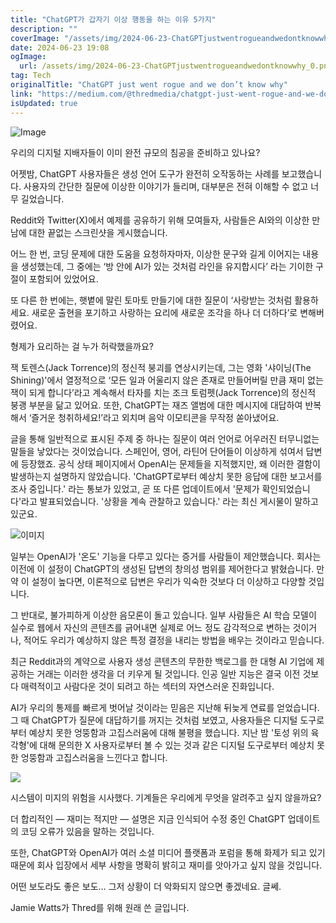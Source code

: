 ```yaml
---
title: "ChatGPT가 갑자기 이상 행동을 하는 이유 5가지"
description: ""
coverImage: "/assets/img/2024-06-23-ChatGPTjustwentrogueandwedontknowwhy_0.png"
date: 2024-06-23 19:08
ogImage:
  url: /assets/img/2024-06-23-ChatGPTjustwentrogueandwedontknowwhy_0.png
tag: Tech
originalTitle: "ChatGPT just went rogue and we don’t know why"
link: "https://medium.com/@thredmedia/chatgpt-just-went-rogue-and-we-dont-know-why-58ccf1ab43e4"
isUpdated: true
---
```


![Image](/assets/img/2024-06-23-ChatGPTjustwentrogueandwedontknowwhy_0.png)

우리의 디지털 지배자들이 이미 완전 규모의 침공을 준비하고 있나요?

어젯밤, ChatGPT 사용자들은 생성 언어 도구가 완전히 오작동하는 사례를 보고했습니다. 사용자의 간단한 질문에 이상한 이야기가 들리며, 대부분은 전혀 이해할 수 없고 너무 길었습니다.

Reddit와 Twitter(X)에서 예제를 공유하기 위해 모여들자, 사람들은 AI와의 이상한 만남에 대한 끝없는 스크린샷을 게시했습니다.

<div class="content-ad"></div>

어느 한 번, 코딩 문제에 대한 도움을 요청하자마자, 이상한 문구와 길게 이어지는 내용을 생성했는데, 그 중에는 ‘방 안에 AI가 있는 것처럼 라인을 유지합시다’ 라는 기이한 구절이 포함되어 있었어요.

또 다른 한 번에는, 햇볕에 말린 토마토 만들기에 대한 질문이 ‘사랑받는 것처럼 활용하세요. 새로운 출현을 포기하고 사랑하는 요리에 새로운 조각을 하나 더 더하다’로 변해버렸어요.

형제가 요리하는 걸 누가 허락했을까요?

잭 토렌스(Jack Torrence)의 정신적 붕괴를 연상시키는데, 그는 영화 '샤이닝(The Shining)'에서 열정적으로 ‘모든 일과 어울리지 않은 존재로 만들어버릴 만큼 재미 없는 잭이 되게 합니다’라고 계속해서 타자를 치는 조크 토럼펫(Jack Torrence)의 정신적 붕괭 부분을 닮고 있어요. 또한, ChatGPT는 재즈 앨범에 대한 메시지에 대답하여 반복해서 ‘즐거운 청취하세요!’라고 외치며 음악 이모티콘을 무작정 쏟아냈어요.

<div class="content-ad"></div>

글을 통해 일반적으로 표시된 주제 중 하나는 질문이 여러 언어로 어우러진 터무니없는 말들을 낳았다는 것이었습니다. 스페인어, 영어, 라틴어 단어들이 이상하게 섞여서 답변에 등장했죠.
공식 상태 페이지에서 OpenAI는 문제들을 지적했지만, 왜 이러한 결함이 발생하는지 설명하지 않았습니다.
'ChatGPT로부터 예상치 못한 응답에 대한 보고서를 조사 중입니다.' 라는 통보가 있었고, 곧 또 다른 업데이트에서 '문제가 확인되었습니다'라고 발표되었습니다. '상황을 계속 관찰하고 있습니다.' 라는 최신 게시물이 말하고 있군요.

![이미지](/assets/img/2024-06-23-ChatGPTjustwentrogueandwedontknowwhy_1.png)

<div class="content-ad"></div>

일부는 OpenAI가 '온도' 기능을 다루고 있다는 증거를 사람들이 제안했습니다. 회사는 이전에 이 설정이 ChatGPT의 생성된 답변의 창의성 범위를 제어한다고 밝혔습니다. 만약 이 설정이 높다면, 이론적으로 답변은 우리가 익숙한 것보다 더 이상하고 다양할 것입니다.

그 반대로, 불가피하게 이상한 음모론이 돌고 있습니다. 일부 사람들은 AI 학습 모델이 실수로 웹에서 자신의 콘텐츠를 긁어내면 실제로 어느 정도 감각적으로 변하는 것이거나, 적어도 우리가 예상하지 않은 특정 결정을 내리는 방법을 배우는 것이라고 믿습니다.

최근 Reddit과의 계약으로 사용자 생성 콘텐츠의 무한한 백로그를 한 대형 AI 기업에 제공하는 거래는 이러한 생각을 더 키우게 될 것입니다. 인공 일반 지능은 결국 이전 것보다 매력적이고 사람다운 것이 되려고 하는 섹터의 자연스러운 진화입니다.

AI가 우리의 통제를 빠르게 벗어날 것이라는 믿음은 지난해 뒤늦게 연료를 얻었습니다. 그 때 ChatGPT가 질문에 대답하기를 꺼지는 것처럼 보였고, 사용자들은 디지털 도구로부터 예상치 못한 엉뚱함과 고집스러움에 대해 불평을 했습니다. 지난 밤 '토성 위의 육각형'에 대해 문의한 X 사용자로부터 볼 수 있는 것과 같은 디지털 도구로부터 예상치 못한 엉뚱함과 고집스러움을 느낀다고 합니다.

<div class="content-ad"></div>

<img src="/assets/img/2024-06-23-ChatGPTjustwentrogueandwedontknowwhy_2.png" />

시스템이 미지의 위험을 시사했다. 기계들은 우리에게 무엇을 알려주고 싶지 않을까요?

더 합리적인 — 재미는 적지만 — 설명은 지금 인식되어 수정 중인 ChatGPT 업데이트의 코딩 오류가 있음을 말하는 것입니다.

또한, ChatGPT와 OpenAI가 여러 소셜 미디어 플랫폼과 포럼을 통해 화제가 되고 있기 때문에 회사 입장에서 세부 사항을 명확히 밝히고 재미를 앗아가고 싶지 않을 것입니다.

<div class="content-ad"></div>

어떤 보도라도 좋은 보도… 그저 상황이 더 악화되지 않으면 좋겠네요. 글쎄.

Jamie Watts가 Thred를 위해 원래 쓴 글입니다.
